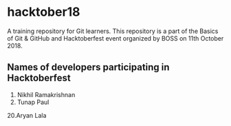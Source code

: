 # hacktober18

A training repository for Git learners. This repository is a part of the Basics of Git & GitHub and Hacktoberfest event organized by BOSS on 11th October 2018.


## Names of developers participating in Hacktoberfest

1. Nikhil Ramakrishnan
2. Tunap Paul

20.Aryan Lala
